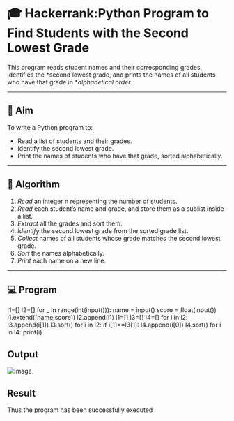 # 🎓 Hackerrank:Python Program to Find Students with the Second Lowest Grade

This program reads student names and their corresponding grades, identifies the *second lowest grade, and prints the names of all students who have that grade in **alphabetical order*.

---

## 🎯 Aim

To write a Python program to:
- Read a list of students and their grades.
- Identify the second lowest grade.
- Print the names of students who have that grade, sorted alphabetically.

---

## 🧠 Algorithm

1. *Read* an integer n representing the number of students.
2. *Read* each student’s name and grade, and store them as a sublist inside a list.
3. *Extract* all the grades and sort them.
4. *Identify* the second lowest grade from the sorted grade list.
5. *Collect* names of all students whose grade matches the second lowest grade.
6. *Sort* the names alphabetically.
7. *Print* each name on a new line.

---

## 💻  Program

l1=[]
l2=[]
for _ in range(int(input())):
   name = input()
   score = float(input())
   l1.extend([name,score])
   l2.append(l1)
   l1=[]
l3=[]
l4=[]
for i in l2:
  l3.append(i[1])
l3.sort()
for i in l2:
  if i[1]==l3[1]:
     l4.append(i[0])
l4.sort()
for i in l4:
  print(i)


## Output
![image](https://github.com/user-attachments/assets/9449f4da-1beb-4561-a55b-e6abb641834a)

## Result
Thus the program has been successfully executed
